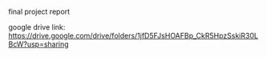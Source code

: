 final project report

google drive link: https://drive.google.com/drive/folders/1jfD5FJsHOAFBp_CkR5HpzSskiR30LBcW?usp=sharing
